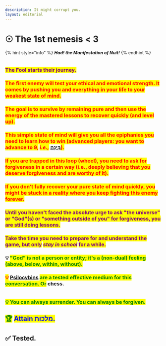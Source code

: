 ```yaml
---
description: It might corrupt you.
layout: editorial
---
```


# ☉ The 1st nemesis < 3

{% hint style="info" %}
_**Had! the Manifestation of Nuit!**_
{% endhint %}

<figure><img src="../../../../../.gitbook/assets/pexels-btgl-♡-18339958.jpg" alt=""><figcaption></figcaption></figure>

### <mark style="color:purple;">The Fool starts their journey.</mark>

### <mark style="color:red;">The first enemy will test your ethical and emotional strength. It comes by pushing you and everything in your life to your weakest state of mind.</mark>&#x20;

### <mark style="color:red;">The goal is to survive by remaining pure and then use the energy of the mastered lessons to recover quickly (and level up).</mark>&#x20;

### <mark style="color:red;">This simple state of mind will give you all the epiphanies you need to learn how to win (advanced players: you want to advance to 9,</mark> <mark style="color:red;"></mark>_<mark style="color:red;">i.e.,</mark>_ [בִּינָה](../../../alchemy/the-usdchoice-of-alchemy/a/synchronicities-and-kabbalah/3.md)<mark style="color:red;">).</mark>&#x20;

### <mark style="color:red;">If you are trapped in this loop (wheel), you need to ask for forgiveness in a certain way (i.e., deeply believing that you deserve forgiveness and are worthy of it).</mark>

### <mark style="color:red;">If you don't fully recover your pure state of mind quickly, you might be stuck in a reality where you keep fighting this enemy forever.</mark>

### <mark style="color:purple;">Until you haven't faced the absolute urge to ask  "the universe" or "God"(s)  or "something outside of you" for forgiveness, you are still doing lessons.</mark>&#x20;

### <mark style="color:purple;">Take the time you need to prepare for and understand the game, but only</mark> <mark style="color:purple;"></mark>_<mark style="color:purple;">stay in school</mark>_ <mark style="color:purple;"></mark><mark style="color:purple;">for a while.</mark>

###

### 💡 <mark style="color:green;">"God" is not a person or entity; it's a (non-dual) feeling (above, below, within, without).</mark>

### <mark style="color:red;">💡</mark> [Psilocybins](../../../alchemy/the-usdchoice-of-alchemy/undefined-6/psychotomimetics/) <mark style="color:green;">are a tested effective medium for this conversation. Or</mark> [chess](https://www.imdb.com/title/tt0050976/).

<figure><img src="../../../../../.gitbook/assets/Screenshot 2024-01-05 at 9.41.54 AM.png" alt=""><figcaption></figcaption></figure>

### <mark style="color:green;">💡 You can always surrender. You can always be forgiven.</mark>



## <mark style="color:green;">🏆</mark> <mark style="color:blue;">Attain מלכות.</mark>

## ✅ Tested.
